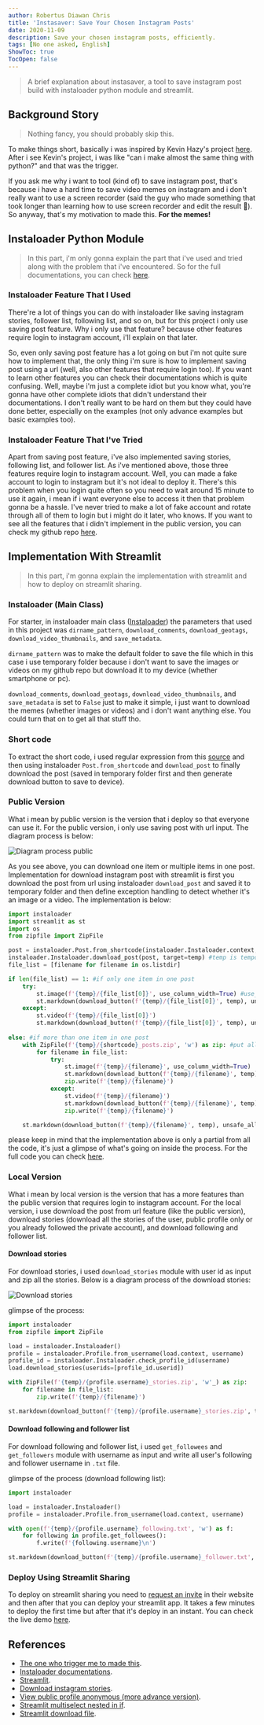```yaml
---
author: Robertus Diawan Chris
title: 'Instasaver: Save Your Chosen Instagram Posts'
date: 2020-11-09
description: Save your chosen instagram posts, efficiently.
tags: [No one asked, English]
ShowToc: true
TocOpen: false
---
```


> A brief explanation about instasaver, a tool to save instagram post build with instaloader python module and streamlit.

## Background Story

> Nothing fancy, you should probably skip this.

To make things short, basically i was inspired by Kevin Hazy's project [here](https://instasave.egoist.sh/). After i see Kevin's project, i was like "can i make almost the same thing with python?" and that was the trigger.

If you ask me why i want to tool (kind of) to save instagram post, that's because i have a hard time to save video memes on instagram and i don't really want to use a screen recorder (said the guy who made something that took longer than learning how to use screen recorder and edit the result 👀). So anyway, that's my motivation to made this. **For the memes!**

## Instaloader Python Module

>In this part, i'm only gonna explain the part that i've used and tried along with the problem that i've encountered. So for the full documentations, you can check [here](https://instaloader.github.io/module/instaloader.html).

### Instaloader Feature That I Used

There're a lot of things you can do with instaloader like saving instagram stories, follower list, following list, and so on, but for this project i only use saving post feature. Why i only use that feature? because other features require login to instagram account, i'll explain on that later.

So, even only saving post feature has a lot going on but i'm not quite sure how to implement that, the only thing i'm sure is how to implement saving post using a url (well, also other features that require login too). If you want to learn other features you can check their documentations which is quite confusing. Well, maybe i'm just a complete idiot but you know what, you're gonna have other complete idiots that didn't understand their documentations. I don't really want to be hard on them but they could have done better, especially on the examples (not only advance examples but basic examples too).

### Instaloader Feature That I've Tried

Apart from saving post feature, i've also implemented saving stories, following list, and follower list. As i've mentioned above, those three features require login to instagram account. Well, you can made a fake account to login to instagram but it's not ideal to deploy it. There's this problem when you login quite often so you need to wait around 15 minute to use it again, i mean if i want everyone else to access it then that problem gonna be a hassle. I've never tried to make a lot of fake account and rotate through all of them to login but i might do it later, who knows. If you want to see all the features that i didn't implement in the public version, you can check my github repo [here](https://github.com/bruhtus/instasaver-local).

## Implementation With Streamlit

>In this part, i'm gonna explain the implementation with streamlit and how to deploy on streamlit sharing.

### Instaloader (Main Class)
For starter, in instaloader main class ([Instaloader](https://instaloader.github.io/module/instaloader.html#instaloader.Instaloader)) the parameters that used in this project was `dirname_pattern`, `download_comments`, `download_geotags`, `download_video_thumbnails`, and `save_metadata`.

`dirname_pattern` was to make the default folder to save the file which in this case i use temporary folder because i don't want to save the images or videos on my github repo but download it to my device (whether smartphone or pc).

`download_comments`, `download_geotags`, `download_video_thumbnails`, and `save_metadata` is set to `False` just to make it simple, i just want to download the memes (whether images or videos) and i don't want anything else. You could turn that on to get all that stuff tho.

### Short code

To extract the short code, i used regular expression from this [source](https://github.com/instaloader/instaloader/issues/816#issuecomment-703758078) and then using instaloader `Post.from_shortcode` and `download_post` to finally download the post (saved in temporary folder first and then generate download button to save to device).

### Public Version

What i mean by public version is the version that i deploy so that everyone can use it. For the public version, i only use saving post with url input. The diagram process is below:

![Diagram process public](diagram-process-final.png)

As you see above, you can download one item or multiple items in one post. Implementation for download instagram post with streamlit is first you download the post from url using instaloader `download_post` and saved it to temporary folder and then define exception handling to detect whether it's an image or a video. The implementation is below:

```python
import instaloader
import streamlit as st
import os
from zipfile import ZipFile

post = instaloader.Post.from_shortcode(instaloader.Instaloader.context, shortcode)
instaloader.Instaloader.download_post(post, target=temp) #temp is temporary folder
file_list = [filename for filename in os.listdir]

if len(file_list) == 1: #if only one item in one post
    try:
        st.image(f'{temp}/{file_list[0]}', use_column_width=True) #use_column_width is to resize the width of the image displayed
        st.markdown(download_button(f'{temp}/{file_list[0]}', temp), unsafe_allow_html=True) #download_button is to generate link to download the file
    except:
        st.video(f'{temp}/{file_list[0]}')
        st.markdown(download_button(f'{temp}/{file_list[0]}', temp), unsafe_allow_html=True) #download_button is to generate link to download the file
        
else: #if more than one item in one post
    with ZipFile(f'{temp}/{shortcode}_posts.zip', 'w') as zip: #put all the posts into zip file
        for filename in file_list:
            try:
                st.image(f'{temp}/{filename}', use_column_width=True)
                st.markdown(download_button(f'{temp}/{filename}', temp), unsafe_allow_html=True)
                zip.write(f'{temp}/{filename}')
            except:
                st.video(f'{temp}/{filename}')
                st.markdown(download_button(f'{temp}/{filename}', temp), unsafe_allow_html=True)
                zip.write(f'{temp}/{filename}')

    st.markdown(download_button(f'{temp}/{filename}', temp), unsafe_allow_html=True)
```

please keep in mind that the implementation above is only a partial from all the code, it's just a glimpse of what's going on inside the process. For the full code you can check [here](https://github.com/bruhtus/instasaver).

### Local Version

What i mean by local version is the version that has a more features than the public version that requires login to instagram account. For the local version, i use download the post from url feature (like the public version), download stories (download all the stories of the user, public profile only or you already followed the private account), and download following and follower list.

#### Download stories

For download stories, i used `download_stories` module with user id as input and zip all the stories. Below is a diagram process of the download stories:

![Download stories](diagram-process-download-stories.png)

glimpse of the process:

```python
import instaloader
from zipfile import ZipFile

load = instaloader.Instaloader()
profile = instaloader.Profile.from_username(load.context, username)
profile_id = instaloader.Instaloader.check_profile_id(username)
load.download_stories(userids=[profile_id.userid])

with ZipFile(f'{temp}/{profile.username}_stories.zip', 'w'_) as zip:
    for filename in file_list:
        zip.write(f'{temp}/{filename}')

st.markdown(download_button(f'{temp}/{profile.username}_stories.zip', temp), unsafe_allow_html=True)
```

#### Download following and follower list

For download following and follower list, i used `get_followees` and `get_followers` module with username as input and write all user's following and follower username in `.txt` file.

glimpse of the process (download following list):

```python
import instaloader

load = instaloader.Instaloader()
profile = instaloader.Profile.from_username(load.context, username)

with open(f'{temp}/{profile.username}_following.txt', 'w') as f:
    for following in profile.get_followees():
        f.write(f'{following.username}\n')

st.markdown(download_button(f'{temp}/{profile.username}_follower.txt', temp), unsafe_allow_html=True)
```

### Deploy Using Streamlit Sharing

To deploy on streamlit sharing you need to [request an invite](https://www.streamlit.io/sharing) in their website and then after that you can deploy your streamlit app. It takes a few minutes to deploy the first time but after that it's deploy in an instant. You can check the live demo [here](https://share.streamlit.io/bruhtus/instasaver/instasaver.py).

## References

- [The one who trigger me to made this](https://instasave.egoist.sh/).
- [Instaloader documentations](https://instaloader.github.io/as-module.html).
- [Streamlit](https://www.streamlit.io/).
- [Download instagram stories](https://github.com/instaloader/instaloader/issues/561).
- [View public profile anonymous (more advance version)](https://insta-stories.ru/).
- [Streamlit multiselect nested in if](https://github.com/streamlit/streamlit/issues/826).
- [Streamlit download file](https://discuss.streamlit.io/t/how-to-download-file-in-streamlit/1806/23).
